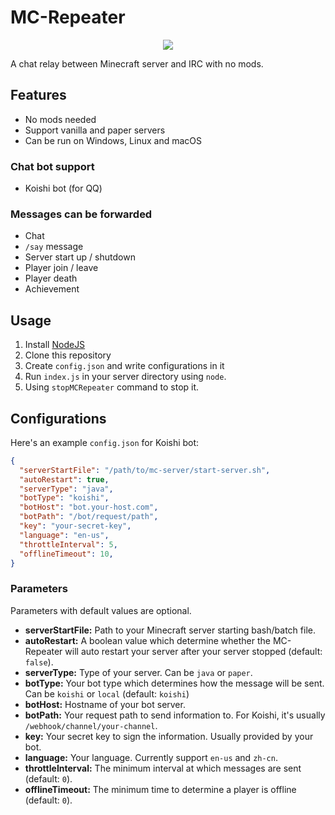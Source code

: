 # MC-Repeater

<p align="center"><img src="https://user-images.githubusercontent.com/20534082/69478424-119c6200-0e2d-11ea-979b-cafd2d1daf49.png"/></p>

A chat relay between Minecraft server and IRC with no mods.

## Features

+ No mods needed
+ Support vanilla and paper servers
+ Can be run on Windows, Linux and macOS

### Chat bot support

+ Koishi bot (for QQ)

### Messages can be forwarded

+ Chat
+ `/say` message
+ Server start up / shutdown
+ Player join / leave
+ Player death
+ Achievement

## Usage

1. Install [NodeJS](https://nodejs.org/)
2. Clone this repository
3. Create `config.json` and write configurations in it
4. Run `index.js` in your server directory using `node`.
5. Using `stopMCRepeater` command to stop it.

## Configurations

Here's an example `config.json` for Koishi bot:

```json
{
  "serverStartFile": "/path/to/mc-server/start-server.sh",
  "autoRestart": true,
  "serverType": "java",
  "botType": "koishi",
  "botHost": "bot.your-host.com",
  "botPath": "/bot/request/path",
  "key": "your-secret-key",
  "language": "en-us",
  "throttleInterval": 5,
  "offlineTimeout": 10,
}
```

### Parameters

Parameters with default values are optional.

+ **serverStartFile:** Path to your Minecraft server starting bash/batch file.
+ **autoRestart:** A boolean value which determine whether the MC-Repeater will auto restart your server after your server stopped (default: `false`).
+ **serverType:** Type of your server. Can be `java` or `paper`.
+ **botType:** Your bot type which determines how the message will be sent. Can be `koishi` or `local` (default: `koishi`)
+ **botHost:** Hostname of your bot server.
+ **botPath:** Your request path to send information to. For Koishi, it's usually `/webhook/channel/your-channel`.
+ **key:** Your secret key to sign the information. Usually provided by your bot.
+ **language:** Your language. Currently support `en-us` and `zh-cn`.
+ **throttleInterval:** The minimum interval at which messages are sent (default: `0`).
+ **offlineTimeout:** The minimum time to determine a player is offline (default: `0`).
